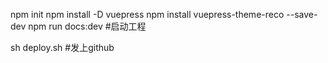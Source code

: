 npm init
npm install -D vuepress
npm install vuepress-theme-reco --save-dev
npm run docs:dev #启动工程

 sh deploy.sh #发上github